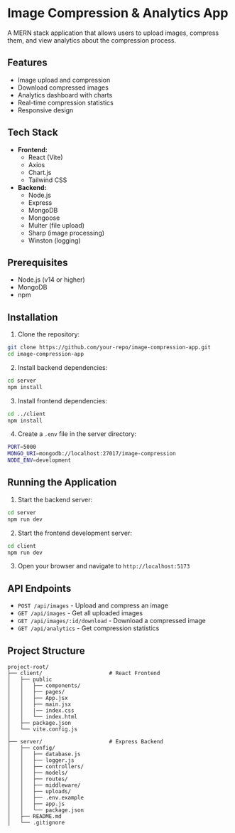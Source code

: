 # Image Compression & Analytics App

A MERN stack application that allows users to upload images, compress them, and view analytics about the compression process.

## Features

- Image upload and compression
- Download compressed images
- Analytics dashboard with charts
- Real-time compression statistics
- Responsive design

## Tech Stack

- **Frontend:**
  - React (Vite)
  - Axios
  - Chart.js
  - Tailwind CSS
- **Backend:**
  - Node.js
  - Express
  - MongoDB
  - Mongoose
  - Multer (file upload)
  - Sharp (image processing)
  - Winston (logging)

## Prerequisites

- Node.js (v14 or higher)
- MongoDB
- npm 

## Installation

1. Clone the repository:
```bash
git clone https://github.com/your-repo/image-compression-app.git
cd image-compression-app
```

2. Install backend dependencies:
```bash
cd server
npm install
```

3. Install frontend dependencies:
```bash
cd ../client
npm install
```

4. Create a `.env` file in the server directory:
```bash
PORT=5000
MONGO_URI=mongodb://localhost:27017/image-compression
NODE_ENV=development
```

## Running the Application

1. Start the backend server:
```bash
cd server
npm run dev
```

2. Start the frontend development server:
```bash
cd client
npm run dev
```

3. Open your browser and navigate to `http://localhost:5173`

## API Endpoints

- `POST /api/images` - Upload and compress an image
- `GET /api/images` - Get all uploaded images
- `GET /api/images/:id/download` - Download a compressed image
- `GET /api/analytics` - Get compression statistics

## Project Structure

```
project-root/
├── client/                     # React Frontend
│   ├── public
│   │   ├── components/
│   │   ├── pages/
│   │   ├── App.jsx
│   │   ├── main.jsx
│   │   |── index.css
│   │   └── index.html
│   ├── package.json
│   └── vite.config.js
│
├── server/                     # Express Backend
│   ├── config/
│   │   ├── database.js
│   │   ├── logger.js
│   │   ├── controllers/
│   │   ├── models/
│   │   ├── routes/
│   │   ├── middleware/
│   │   ├── uploads/
│   │   ├── .env.example
│   │   ├── app.js
│   │   └── package.json
│   ├── README.md
│   └── .gitignore
```